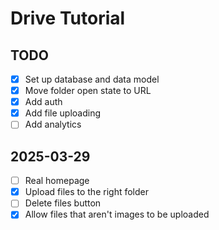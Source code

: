 # Drive Tutorial

## TODO

- [x] Set up database and data model
- [x] Move folder open state to URL
- [x] Add auth
- [x] Add file uploading
- [ ] Add analytics

## 2025-03-29

- [ ] Real homepage
- [x] Upload files to the right folder
- [ ] Delete files button
- [x] Allow files that aren't images to be uploaded

